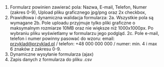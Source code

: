 1. Formularz powinien zawierać pola: Nazwa, E-mail, Telefon, Numer (zakres 0-9), Upload pliku graficznego jpg/png oraz 2x checkbox,
2. Prawidłowa i dynamiczna walidacja formularza:
    2a. Wszystkie pola są wymagane
    2b. Pole uploadu przyjmuje tylko pliki graficzne o maksymalnym rozmiarze 10MB oraz nie większe niż 1000x1000px. Po wybraniu pliku wyświetlamy w formularzu jego podgląd.
    2c. Pole e-mail, telefon i numer powinny pasować do wzoru: email: przyklad@przyklad.pl / telefon: +48 000 000 000 / numer: min. 4 i max 6 znaków z zakresu 0-9.
3. Dynamiczne wysyłanie formularza (ajax)
4. Zapis danych z formularza do pliku .csv
